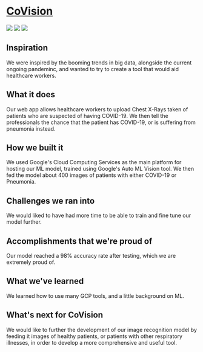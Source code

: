 # [CoVision](https://covision-hacktheu-2020.herokuapp.com/)
<img src="https://img.shields.io/badge/Google%20Cloud%20-%234285F4.svg?&style=for-the-badge&logo=google-cloud&logoColor=white"/> <img src="https://img.shields.io/badge/flask%20-%23000.svg?&style=for-the-badge&logo=flask&logoColor=white"/> <img src="https://img.shields.io/badge/heroku%20-%23430098.svg?&style=for-the-badge&logo=heroku&logoColor=white"/>

## Inspiration
We were inspired by the booming trends in big data, alongside the current ongoing pandeminc, and wanted to try to create a tool that would aid healthcare workers.
## What it does
Our web app allows healthcare workers to upload Chest X-Rays taken of patients who are suspected of having COVID-19. We then tell the professionals the chance that the patient has COVID-19, or is suffering from pneumonia instead.
## How we built it
We used Google's Cloud Computing Services as the main platform for hosting our ML model, trained using Google's Auto ML Vision tool. We then fed the model about 400 images of patients with either COVID-19 or Pneumonia.
## Challenges we ran into
We would liked to have had more time to be able to train and fine tune our model further.
## Accomplishments that we're proud of
Our model reached a 98% accuracy rate after testing, which we are extremely proud of.
## What we've learned
We learned how to use many GCP tools, and a little background on ML.
## What's next for CoVision
We would like to further the development of our image recognition model by feeding it images of healthy patients, or patients with other respiratory illnesses, in order to develop a more comprehensive and useful tool.
